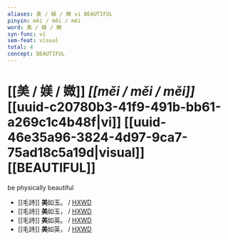 ```yaml
---
aliases: 美 / 媄 / 媺 vi BEAUTIFUL
pinyin: měi / měi / měi
word: 美 / 媄 / 媺
syn-func: vi
sem-feat: visual
total: 4
concept: BEAUTIFUL 
---
```

# [[美 / 媄 / 媺]] *[[měi / měi / měi]]*  [[uuid-c20780b3-41f9-491b-bb61-a269c1c4b48f|vi]] [[uuid-46e35a96-3824-4d97-9ca7-75ad18c5a19d|visual]] [[BEAUTIFUL]]
be physically beautiful
 - [[毛詩]] **美**如玉。
                     / [HXWD](https://hxwd.org/textview.html?location=KR1c0001_tls_009-10a.5)
 - [[毛詩]] **美**如玉，
                     / [HXWD](https://hxwd.org/textview.html?location=KR1c0001_tls_009-10a.6)
 - [[毛詩]] **美**如英。
                     / [HXWD](https://hxwd.org/textview.html?location=KR1c0001_tls_009-9a.5)
 - [[毛詩]] **美**如英，
                     / [HXWD](https://hxwd.org/textview.html?location=KR1c0001_tls_009-9a.6)